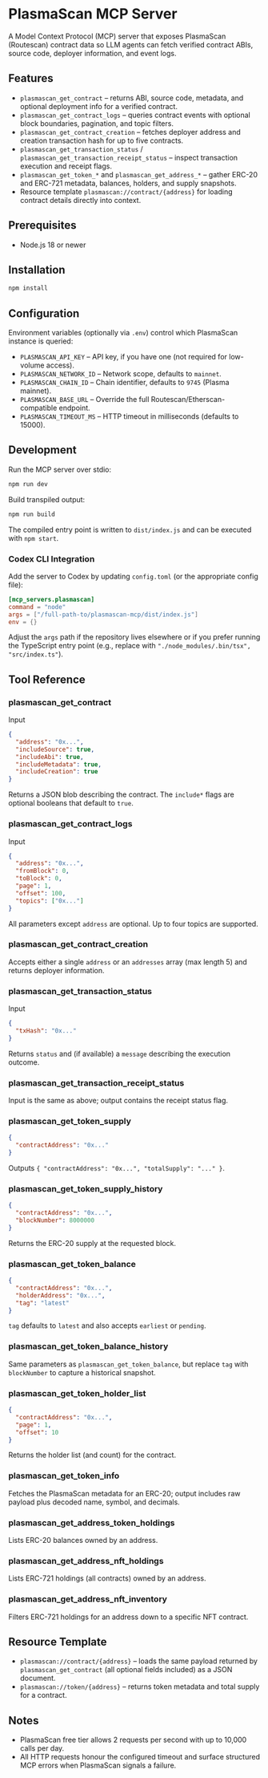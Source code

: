 # PlasmaScan MCP Server

A Model Context Protocol (MCP) server that exposes PlasmaScan (Routescan) contract data so LLM agents can fetch verified contract ABIs, source code, deployer information, and event logs.

## Features

- `plasmascan_get_contract` – returns ABI, source code, metadata, and optional deployment info for a verified contract.
- `plasmascan_get_contract_logs` – queries contract events with optional block boundaries, pagination, and topic filters.
- `plasmascan_get_contract_creation` – fetches deployer address and creation transaction hash for up to five contracts.
- `plasmascan_get_transaction_status` / `plasmascan_get_transaction_receipt_status` – inspect transaction execution and receipt flags.
- `plasmascan_get_token_*` and `plasmascan_get_address_*` – gather ERC-20 and ERC-721 metadata, balances, holders, and supply snapshots.
- Resource template `plasmascan://contract/{address}` for loading contract details directly into context.

## Prerequisites

- Node.js 18 or newer

## Installation

```bash
npm install
```

## Configuration

Environment variables (optionally via `.env`) control which PlasmaScan instance is queried:

- `PLASMASCAN_API_KEY` – API key, if you have one (not required for low-volume access).
- `PLASMASCAN_NETWORK_ID` – Network scope, defaults to `mainnet`.
- `PLASMASCAN_CHAIN_ID` – Chain identifier, defaults to `9745` (Plasma mainnet).
- `PLASMASCAN_BASE_URL` – Override the full Routescan/Etherscan-compatible endpoint.
- `PLASMASCAN_TIMEOUT_MS` – HTTP timeout in milliseconds (defaults to 15000).

## Development

Run the MCP server over stdio:

```bash
npm run dev
```

Build transpiled output:

```bash
npm run build
```

The compiled entry point is written to `dist/index.js` and can be executed with `npm start`.

### Codex CLI Integration

Add the server to Codex by updating `config.toml` (or the appropriate config file):

```toml
[mcp_servers.plasmascan]
command = "node"
args = ["/full-path-to/plasmascan-mcp/dist/index.js"]
env = {}
```

Adjust the `args` path if the repository lives elsewhere or if you prefer running the TypeScript entry point (e.g., replace with `"./node_modules/.bin/tsx", "src/index.ts"`).

## Tool Reference

### plasmascan_get_contract

Input

```json
{
  "address": "0x...",
  "includeSource": true,
  "includeAbi": true,
  "includeMetadata": true,
  "includeCreation": true
}
```

Returns a JSON blob describing the contract. The `include*` flags are optional booleans that default to `true`.

### plasmascan_get_contract_logs

Input

```json
{
  "address": "0x...",
  "fromBlock": 0,
  "toBlock": 0,
  "page": 1,
  "offset": 100,
  "topics": ["0x..."]
}
```

All parameters except `address` are optional. Up to four topics are supported.

### plasmascan_get_contract_creation

Accepts either a single `address` or an `addresses` array (max length 5) and returns deployer information.

### plasmascan_get_transaction_status

Input

```json
{
  "txHash": "0x..."
}
```

Returns `status` and (if available) a `message` describing the execution outcome.

### plasmascan_get_transaction_receipt_status

Input is the same as above; output contains the receipt status flag.

### plasmascan_get_token_supply

```json
{
  "contractAddress": "0x..."
}
```

Outputs `{ "contractAddress": "0x...", "totalSupply": "..." }`.

### plasmascan_get_token_supply_history

```json
{
  "contractAddress": "0x...",
  "blockNumber": 8000000
}
```

Returns the ERC-20 supply at the requested block.

### plasmascan_get_token_balance

```json
{
  "contractAddress": "0x...",
  "holderAddress": "0x...",
  "tag": "latest"
}
```

`tag` defaults to `latest` and also accepts `earliest` or `pending`.

### plasmascan_get_token_balance_history

Same parameters as `plasmascan_get_token_balance`, but replace `tag` with `blockNumber` to capture a historical snapshot.

### plasmascan_get_token_holder_list

```json
{
  "contractAddress": "0x...",
  "page": 1,
  "offset": 10
}
```

Returns the holder list (and count) for the contract.

### plasmascan_get_token_info

Fetches the PlasmaScan metadata for an ERC-20; output includes raw payload plus decoded name, symbol, and decimals.

### plasmascan_get_address_token_holdings

Lists ERC-20 balances owned by an address.

### plasmascan_get_address_nft_holdings

Lists ERC-721 holdings (all contracts) owned by an address.

### plasmascan_get_address_nft_inventory

Filters ERC-721 holdings for an address down to a specific NFT contract.

## Resource Template

- `plasmascan://contract/{address}` – loads the same payload returned by `plasmascan_get_contract` (all optional fields included) as a JSON document.
- `plasmascan://token/{address}` – returns token metadata and total supply for a contract.

## Notes

- PlasmaScan free tier allows 2 requests per second with up to 10,000 calls per day.
- All HTTP requests honour the configured timeout and surface structured MCP errors when PlasmaScan signals a failure.
